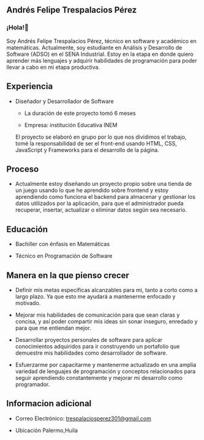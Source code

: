 ## Andrés Felipe Trespalacios Pérez

### ¡Hola!👋

Soy Andrés Felipe Trespalacios Pérez, técnico en software y académico en matemáticas. Actualmente, soy estudiante en Análisis y Desarrollo de Software (ADSO) en el SENA Industrial. Estoy en la etapa en donde quiero aprender más lenguajes y adquirir habilidades de programación para poder llevar a cabo en mi etapa productiva.

## Experiencia

- Diseñador y Desarrollador de Software
  
  - La duración de este proyecto tomó 6 meses
    
  - Empresa: institución Educativa INEM
    
   El proyecto se elaboró en grupo por lo que nos dividimos el trabajo, tomé la responsabilidad de ser el front-end usando HTML, CSS, JavaScript y Frameworks para       el desarrollo de la página.

## Proceso

  - Actualmente estoy diseñando un proyecto propio sobre una tienda de un juego usando lo que he aprendido sobre frontend y estoy aprendiendo como funciona el backend para almacenar y gestionar los datos utilizados por la aplicación, para que el administrador pueda recuperar, insertar, actualizar o eliminar datos según sea necesario.
 
## Educación

  - Bachiller con énfasis en Matemáticas

  - Técnico en Programación de Software
   
## Manera en la que pienso crecer

- Definir mis metas específicas alcanzables para mi, tanto a corto como a largo plazo. Ya que esto me ayudará a mantenerme enfocado y motivado.

- Mejorar mis habilidades de comunicación para que sean claras y concisa, y así poder compartir mis ideas sin sonar inseguro, enredado y para que me entiendan mejor.

- Desarrollar proyectos personales de software para aplicar conocimientos adquiridos para ir construyendo un portafolio que demuestre mis habilidades como desarrollador de software.

- Esfuerzarme por capacitarme y mantenerme actualizado en una amplia variedad de lenguajes de programación y conceptos relacionados para seguir aprendiendo constantemente y mejorar mi desarrollo como programador.

## Informacion adicional

  - Correo Electrónico: trespalaciosperez301@gmail.com
  
  - Ubicación Palermo,Huila

<!--
**AndresTrespa/AndresTrespa** is a ✨ _special_ ✨ repository because its `README.md` (this file) appears on your GitHub profile.

Here are some ideas to get you started:

- 🔭 I’m currently working on ...
- 🌱 I’m currently learning ...
- 👯 I’m looking to collaborate on ...
- 🤔 I’m looking for help with ...
- 💬 Ask me about ...
- 📫 How to reach me: ...
- 😄 Pronouns: ...
- ⚡ Fun fact: ...
-->
